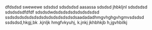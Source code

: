 dfdsdsd
swewewe
sdsdsd
sdsdsdsd
aasassa
sdsdsd
jhbkljnl
sdsdsdsd
sdsdsdsdfdfdf
sdsdsdwdsdsdsdsdsdsdsdsdsd
ssdsdsdsdsdsdsdsdsdsdsdsdsdsdsaadadadhmgvhghgvhgmvsdsdsd
ssdsdsd,hkgj,bk
.kjnljk
hmgfvkyuhj,
k.jnkj
jkhbhkjb
h,jgvhbilkj
